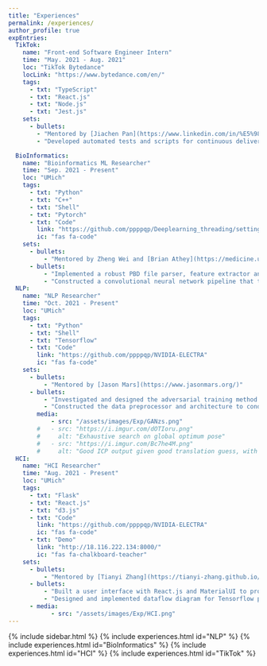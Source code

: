 ```yaml
---
title: "Experiences"
permalink: /experiences/
author_profile: true
expEntries:
  TikTok:
    name: "Front-end Software Engineer Intern"
    time: "May. 2021 - Aug. 2021"
    loc: "TikTok Bytedance"
    locLink: "https://www.bytedance.com/en/"
    tags:
      - txt: "TypeScript"
      - txt: "React.js"
      - txt: "Node.js"
      - txt: "Jest.js"
    sets:
      - bullets:
        - "Mentored by [Jiachen Pan](https://www.linkedin.com/in/%E5%98%89%E6%99%A8-%E6%BD%98-7b7260ba/detail/recent-activity/) and Bo Zhang at TikTok Monetization Team"
        - "Developed automated tests and scripts for continuous delivery."

  BioInformatics:
    name: "Bioinformatics ML Researcher"
    time: "Sep. 2021 - Present"
    loc: "UMich"
    tags:
      - txt: "Python"
      - txt: "C++"
      - txt: "Shell"
      - txt: "Pytorch"
      - txt: "Code"
        link: "https://github.com/ppppqp/Deeplearning_threading/settings"
        ic: "fas fa-code"
    sets:
      - bullets:
          - "Mentored by Zheng Wei and [Brian Athey](https://medicine.umich.edu/dept/dcmb/brian-d-athey-phd) at Michigan Medicine "
      - bullets:
          - "Implemented a robust PBD file parser, feature extractor and processed over 10,000 raw data files"
          - "Constructed a convolutional neural network pipeline that takes sequential andstructural features to predict protein post-translational properties."
  NLP:
    name: "NLP Researcher"
    time: "Oct. 2021 - Present"
    loc: "UMich"
    tags:
      - txt: "Python"
      - txt: "Shell"
      - txt: "Tensorflow"
      - txt: "Code"
        link: "https://github.com/ppppqp/NVIDIA-ELECTRA"
        ic: "fas fa-code"
    sets:
      - bullets:
          - "Mentored by [Jason Mars](https://www.jasonmars.org/)"
      - bullets:
          - "Investigated and designed the adversarial training method to apply on GPT model."
          - "Constructed the data preprocessor and architecture to conduct the experiment."
        media:
            - src: "/assets/images/Exp/GANzs.png"
        #   - src: "https://i.imgur.com/dOTIoru.png"
        #     alt: "Exhaustive search on global optimum pose"
        #   - src: "https://i.imgur.com/Bc7he4M.png"
        #     alt: "Good ICP output given good translation guess, with switched input"
  HCI:
    name: "HCI Researcher"
    time: "Aug. 2021 - Present"
    loc: "UMich"
    tags:
      - txt: "Flask"
      - txt: "React.js"
      - txt: "d3.js"
      - txt: "Code"
        link: "https://github.com/ppppqp/NVIDIA-ELECTRA"
        ic: "fas fa-code"
      - txt: "Demo"
        link: "http://18.116.222.134:8000/"
        ic: "fas fa-chalkboard-teacher"
    sets:
      - bullets:
          - "Mentored by [Tianyi Zhang](https://tianyi-zhang.github.io/) and [Xinyu Wang](https://web.eecs.umich.edu/~xwangsd/)"
      - bullets:
          - "Built a user interface with React.js and MaterialUI to provide various user input to the synthesizer,which generates Tensorflow programs by taking I/O examples and natural language descriptions."
          - "Designed and implemented dataflow diagram for Tensorflow programs, which proved to enhance the users’ understanding of the generated code"
      - media:
            - src: "/assets/images/Exp/HCI.png"
---
```

<div id="main" role="main">
{% include sidebar.html %}
{% include experiences.html id="NLP" %}
{% include experiences.html id="BioInformatics" %}
{% include experiences.html id="HCI" %}
{% include experiences.html id="TikTok" %}
</div>